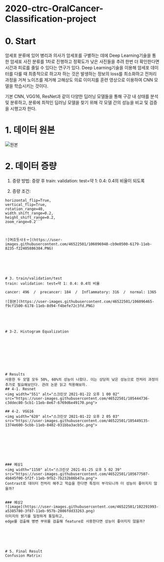 # 2020-ctrc-OralCancer-Classification-project

# 0. Start
  암세포 분류에 있어 병리과 의사가 암세포를 구별하는 데에 Deep Learning기술을 통한 암세포 사진 분류를 1차로 진행하고 정확도가 낮은 사진들을 추려 한번 더 확인한다면 시간과 피로를 줄일 수 있다는 연구가 있다.  Deep Learning기술을 이용해 암세포 데이터를 다룰 때 최종적으로 하고자 하는 것은 발생하는 정보의 loss를 최소화하고 전처리 과정을 거쳐 노이즈를 제거해 고해상도 의료 이미지를 훈련 영상으로 이용하여 CNN 모델을 학습시키는 것이다.
  
  기본 CNN, VGG16, ResNet과 같이 다양한 딥러닝 모델들을 통해 구강 내 상태를 분석 및 분류하고, 분류에 최적인 딥러닝 모델을 찾기 위해 각 모델 간의 성능을 비교 및 검증을 시행고자 한다. 





# 1. 데이터 원본
![원본](https://user-images.githubusercontent.com/46522501/106096465-f9cf1500-6178-11eb-8d94-f4befe72c3fd.PNG)



# 2. 데이터 증량
1) 증량 방법:
증량 후 train: validation: test=약 1: 0.4: 0.4의 비율이 되도록


2) 증량 조건:

```rescale=1./255,
horizontal_flip=True,
vertical_flip=True,
rotation_range=40,
width_shift_range=0.2,
height_shift_range=0.2,
zoom_range=0.2```



![며흐둣샤ㅐㅜ](https://user-images.githubusercontent.com/46522501/106096948-cb9e0500-6179-11eb-8235-f22405886384.PNG)






# 3. train/validation/test
train: validation: test=약 1: 0.4: 0.4의 비율

cancer: 496  /  precancer: 184  /  Inflammatory: 316  /  normal: 1365

![원본](https://user-images.githubusercontent.com/46522501/106096465-f9cf1500-6178-11eb-8d94-f4befe72c3fd.PNG)





# 3-2. Histogram Equalization









# Results
사용한 두 모델 모두 50%, 60%의 성능이 나왔다. 이는 상당히 낮은 성능으로 전처리 과정이 추가로 필요해보인다. 관려 논문 읽고 적용해보자.
## 4-1. Resnet
<img width="551" alt="스크린샷 2021-01-22 오후 1 00 02" src="https://user-images.githubusercontent.com/46522501/105444736-c3ddec80-5cb1-11eb-8e67-6769d6e49170.png">

## 4-2. VGG16
<img width="620" alt="스크린샷 2021-01-22 오후 2 05 03" src="https://user-images.githubusercontent.com/46522501/105449135-1374e600-5cbb-11eb-8402-031bba3acb5c.png">








### 예상1
<img width="1150" alt="스크린샷 2021-01-25 오후 5 02 39" src="https://user-images.githubusercontent.com/46522501/105677507-4b845f00-5f2f-11eb-9fb2-7b232b86b47a.png">
Contrast로 데이터 전처리 해주고 학습을 한다면 특징이 부각되니까 더 성능이 좋아지지 않을까?


### 예상2
![image](https://user-images.githubusercontent.com/46522501/102291993-a5385780-3f87-11eb-957b-2086fdd33263.png)
이미지의 밝기를 일정하게 통일하고,
edge를 검출해 병변 부위를 검출해 feature로 사용한다면 성능이 좋아지지 않을까?






# 5. Final Result
Confusion Matrix:
